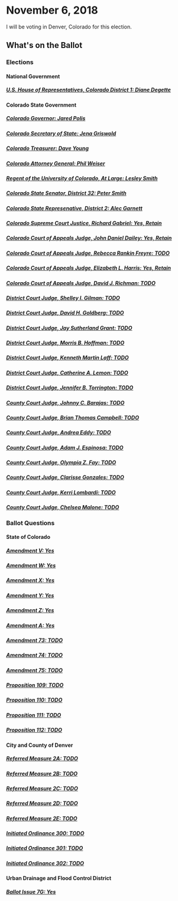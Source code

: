 # November 6, 2018

I will be voting in Denver, Colorado for this election.

## What's on the Ballot

### Elections

#### National Government

##### [U.S. House of Representatives, Colorado District 1: Diane Degette](us/house-co-01.md)

#### Colorado State Government

##### [Colorado Governor: Jared Polis](co/governor.md)

##### [Colorado Secretary of State: Jena Griswold](co/secretary-of-state.md)

##### [Colorado Treasurer: Dave Young](co/treasurer.md)

##### [Colorado Attorney General: Phil Weiser](co/attorney-general.md)

##### [Regent of the University of Colorado, At Large: Lesley Smith](co/regent-at-large.md)

##### [Colorado State Senator, District 32: Peter Smith](co/senate-32.md)

##### [Colorado State Represenative, District 2: Alec Garnett](co/house-02.md)

##### [Colorado Supreme Court Justice, Richard Gabriel: Yes, Retain](co/supreme-court-richard-gabriel.md)

##### [Colorado Court of Appeals Judge, John Daniel Dailey: Yes, Retain](co/court-of-appeals-john-daniel-dailey.md)

##### [Colorado Court of Appeals Judge, Rebecca Rankin Freyre: TODO](co/court-of-appeals-rebecca-rankin-freyre.md)

##### [Colorado Court of Appeals Judge, Elizabeth L. Harris: Yes, Retain](co/court-of-appeals-elizabeth-l-harris.md)

##### [Colorado Court of Appeals Judge, David J. Richman: TODO](co/court-of-appeals-david-j-richman.md)

##### [District Court Judge, Shelley I. Gilman: TODO](co/district-court-shelley-i-gilman.md)

##### [District Court Judge, David H. Goldberg: TODO](co/district-court-david-h-goldberg.md)

##### [District Court Judge, Jay Sutherland Grant: TODO](co/district-court-jay-sutherland-grant.md)

##### [District Court Judge, Morris B. Hoffman: TODO](co/district-court-morris-b-hoffman.md)

##### [District Court Judge, Kenneth Martin Laff: TODO](co/district-court-kenneth-martin-laff.md)

##### [District Court Judge, Catherine A. Lemon: TODO](co/district-court-catherine-a-lemon.md)

##### [District Court Judge, Jennifer B. Torrington: TODO](co/district-court-jennifer-b-torrington.md)

##### [County Court Judge, Johnny C. Barajas: TODO](co/county-court-johnny-b-barajas.md)

##### [County Court Judge, Brian Thomas Campbell: TODO](co/county-court-brian-thomas-campbell.md)

##### [County Court Judge, Andrea Eddy: TODO](co/county-court-andrea-eddy.md)

##### [County Court Judge, Adam J. Espinosa: TODO](co/county-court-adam-j-espinosa.md)

##### [County Court Judge, Olympia Z. Fay: TODO](co/county-court-olympia-z-fay.md)

##### [County Court Judge, Clarisse Gonzales: TODO](co/county-court-clarisse-gonzales.md)

##### [County Court Judge, Kerri Lombardi: TODO](co/county-court-kerri-lombardi.md)

##### [County Court Judge, Chelsea Malone: TODO](co/county-court-chelsea-malone.md)

### Ballot Questions

#### State of Colorado

##### [Amendment V: Yes](co/amendment-v.md)

##### [Amendment W: Yes](co/amendment-w.md)

##### [Amendment X: Yes](co/amendment-x.md)

##### [Amendment Y: Yes](co/amendment-y.md)

##### [Amendment Z: Yes](co/amendment-z.md)

##### [Amendment A: Yes](co/amendment-a.md)

##### [Amendment 73: TODO](co/amendment-73.md)

##### [Amendment 74: TODO](co/amendment-74.md)

##### [Amendment 75: TODO](co/amendment-75.md)

##### [Proposition 109: TODO](co/proposition-109.md)

##### [Proposition 110: TODO](co/proposition-110.md)

##### [Proposition 111: TODO](co/proposition-111.md)

##### [Proposition 112: TODO](co/proposition-112.md)

#### City and County of Denver

##### [Referred Measure 2A: TODO](co/denver/referred-measure-2a.md)

##### [Referred Measure 2B: TODO](co/denver/referred-measure-2b.md)

##### [Referred Measure 2C: TODO](co/denver/referred-measure-2c.md)

##### [Referred Measure 2D: TODO](co/denver/referred-measure-2d.md)

##### [Referred Measure 2E: TODO](co/denver/referred-measure-2e.md)

##### [Initiated Ordinance 300: TODO](co/denver/initiated-ordinance-300.md)

##### [Initiated Ordinance 301: TODO](co/denver/initiated-ordinance-301.md)

##### [Initiated Ordinance 302: TODO](co/denver/initiated-ordinance-302.md)

#### Urban Drainage and Flood Control District

##### [Ballot Issue 7G: Yes](co/urban-drainage-and-flood-control-district/ballot-issue-7g.md)
